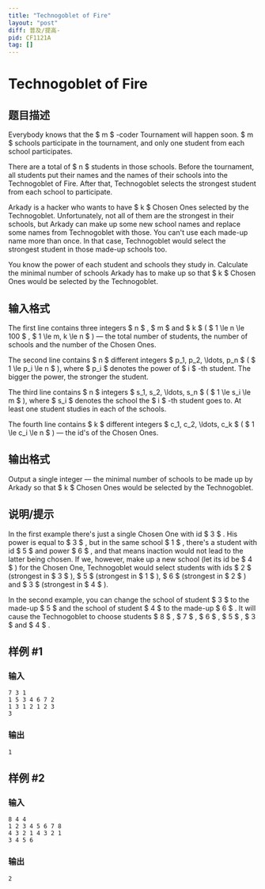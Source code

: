 ```yaml
---
title: "Technogoblet of Fire"
layout: "post"
diff: 普及/提高-
pid: CF1121A
tag: []
---
```


# Technogoblet of Fire

## 题目描述

Everybody knows that the $ m $ -coder Tournament will happen soon. $ m $ schools participate in the tournament, and only one student from each school participates.

There are a total of $ n $ students in those schools. Before the tournament, all students put their names and the names of their schools into the Technogoblet of Fire. After that, Technogoblet selects the strongest student from each school to participate.

Arkady is a hacker who wants to have $ k $ Chosen Ones selected by the Technogoblet. Unfortunately, not all of them are the strongest in their schools, but Arkady can make up some new school names and replace some names from Technogoblet with those. You can't use each made-up name more than once. In that case, Technogoblet would select the strongest student in those made-up schools too.

You know the power of each student and schools they study in. Calculate the minimal number of schools Arkady has to make up so that $ k $ Chosen Ones would be selected by the Technogoblet.

## 输入格式

The first line contains three integers $ n $ , $ m $ and $ k $ ( $ 1 \le n \le 100 $ , $ 1 \le m, k \le n $ ) — the total number of students, the number of schools and the number of the Chosen Ones.

The second line contains $ n $ different integers $ p_1, p_2, \ldots, p_n $ ( $ 1 \le p_i \le n $ ), where $ p_i $ denotes the power of $ i $ -th student. The bigger the power, the stronger the student.

The third line contains $ n $ integers $ s_1, s_2, \ldots, s_n $ ( $ 1 \le s_i \le m $ ), where $ s_i $ denotes the school the $ i $ -th student goes to. At least one student studies in each of the schools.

The fourth line contains $ k $ different integers $ c_1, c_2, \ldots, c_k $ ( $ 1 \le c_i \le n $ ) — the id's of the Chosen Ones.

## 输出格式

Output a single integer — the minimal number of schools to be made up by Arkady so that $ k $ Chosen Ones would be selected by the Technogoblet.

## 说明/提示

In the first example there's just a single Chosen One with id $ 3 $ . His power is equal to $ 3 $ , but in the same school $ 1 $ , there's a student with id $ 5 $ and power $ 6 $ , and that means inaction would not lead to the latter being chosen. If we, however, make up a new school (let its id be $ 4 $ ) for the Chosen One, Technogoblet would select students with ids $ 2 $ (strongest in $ 3 $ ), $ 5 $ (strongest in $ 1 $ ), $ 6 $ (strongest in $ 2 $ ) and $ 3 $ (strongest in $ 4 $ ).

In the second example, you can change the school of student $ 3 $ to the made-up $ 5 $ and the school of student $ 4 $ to the made-up $ 6 $ . It will cause the Technogoblet to choose students $ 8 $ , $ 7 $ , $ 6 $ , $ 5 $ , $ 3 $ and $ 4 $ .

## 样例 #1

### 输入

```
7 3 1
1 5 3 4 6 7 2
1 3 1 2 1 2 3
3

```

### 输出

```
1

```

## 样例 #2

### 输入

```
8 4 4
1 2 3 4 5 6 7 8
4 3 2 1 4 3 2 1
3 4 5 6

```

### 输出

```
2

```

